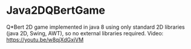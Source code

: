 # Java2DQBertGame
Q*Bert 2D game implemented in java 8 using only standard 2D libraries (java 2D, Swing, AWT), so no external libraries required. Video: https://youtu.be/w8qjXdGxjVM
